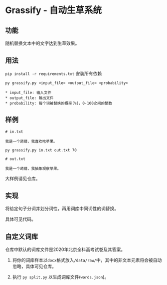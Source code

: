 # Grassify - 自动生草系统

## 功能

随机替换文本中的文字达到生草效果。

## 用法

`pip install -r requirements.txt` 安装所有依赖

`py grassify.py <input_file> <output_file> <probability>`

    * input_file: 输入文件
    * output_file: 输出文件
    * probability: 每个词被替换的概率(%)，0-100之间的整数

## 样例

```
# in.txt

我是一个蒟蒻，我喜欢吃苹果。

```

`py grassify.py in.txt out.txt 70`

```
# out.txt

我是一个蒟蒻，我抽象观察苹果。

```

大样例请见仓库。

## 实现

将给定句子分词并划分词性，再用词库中同词性的词替换。

具体可见代码。

## 自定义词库

仓库中默认的词库文件是2020年北京全科高考试卷及其答案。

1. 将你的词库样本以`docx`格式放入`/data/raw/`中，其中的非文本元素将会被自动忽略，具体可见仓库。

2. 执行 `py split.py` 以生成词库文件(`words.json`)。